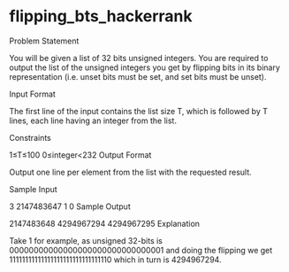 # flipping_bts_hackerrank
Problem Statement

You will be given a list of 32 bits unsigned integers. You are required to output the list of the unsigned integers you get by flipping bits in its binary representation (i.e. unset bits must be set, and set bits must be unset).

Input Format

The first line of the input contains the list size T, which is followed by T lines, each line having an integer from the list.

Constraints

1≤T≤100 
0≤integer<232
Output Format

Output one line per element from the list with the requested result.

Sample Input

3 
2147483647 
1 
0
Sample Output

2147483648 
4294967294 
4294967295
Explanation

Take 1 for example, as unsigned 32-bits is 00000000000000000000000000000001 and doing the flipping we get 11111111111111111111111111111110 which in turn is 4294967294.
